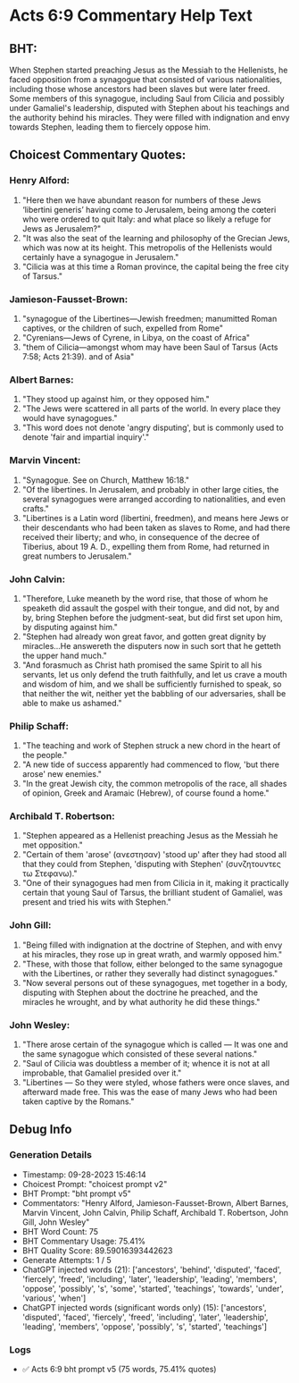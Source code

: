 # Acts 6:9 Commentary Help Text

## BHT:
When Stephen started preaching Jesus as the Messiah to the Hellenists, he faced opposition from a synagogue that consisted of various nationalities, including those whose ancestors had been slaves but were later freed. Some members of this synagogue, including Saul from Cilicia and possibly under Gamaliel's leadership, disputed with Stephen about his teachings and the authority behind his miracles. They were filled with indignation and envy towards Stephen, leading them to fiercely oppose him.

## Choicest Commentary Quotes:
### Henry Alford:
1. "Here then we have abundant reason for numbers of these Jews ‘libertini generis’ having come to Jerusalem, being among the cœteri who were ordered to quit Italy: and what place so likely a refuge for Jews as Jerusalem?"
2. "It was also the seat of the learning and philosophy of the Grecian Jews, which was now at its height. This metropolis of the Hellenists would certainly have a synagogue in Jerusalem."
3. "Cilicia was at this time a Roman province, the capital being the free city of Tarsus."

### Jamieson-Fausset-Brown:
1. "synagogue of the Libertines—Jewish freedmen; manumitted Roman captives, or the children of such, expelled from Rome"
2. "Cyrenians—Jews of Cyrene, in Libya, on the coast of Africa"
3. "them of Cilicia—amongst whom may have been Saul of Tarsus (Acts 7:58; Acts 21:39). and of Asia"

### Albert Barnes:
1. "They stood up against him, or they opposed him."
2. "The Jews were scattered in all parts of the world. In every place they would have synagogues."
3. "This word does not denote 'angry disputing', but is commonly used to denote 'fair and impartial inquiry'."

### Marvin Vincent:
1. "Synagogue. See on Church, Matthew 16:18."
2. "Of the libertines. In Jerusalem, and probably in other large cities, the several synagogues were arranged according to nationalities, and even crafts."
3. "Libertines is a Latin word (libertini, freedmen), and means here Jews or their descendants who had been taken as slaves to Rome, and had there received their liberty; and who, in consequence of the decree of Tiberius, about 19 A. D., expelling them from Rome, had returned in great numbers to Jerusalem."

### John Calvin:
1. "Therefore, Luke meaneth by the word rise, that those of whom he speaketh did assault the gospel with their tongue, and did not, by and by, bring Stephen before the judgment-seat, but did first set upon him, by disputing against him."
2. "Stephen had already won great favor, and gotten great dignity by miracles...He answereth the disputers now in such sort that he getteth the upper hand much."
3. "And forasmuch as Christ hath promised the same Spirit to all his servants, let us only defend the truth faithfully, and let us crave a mouth and wisdom of him, and we shall be sufficiently furnished to speak, so that neither the wit, neither yet the babbling of our adversaries, shall be able to make us ashamed."

### Philip Schaff:
1. "The teaching and work of Stephen struck a new chord in the heart of the people."
2. "A new tide of success apparently had commenced to flow, 'but there arose' new enemies."
3. "In the great Jewish city, the common metropolis of the race, all shades of opinion, Greek and Aramaic (Hebrew), of course found a home."

### Archibald T. Robertson:
1. "Stephen appeared as a Hellenist preaching Jesus as the Messiah he met opposition."
2. "Certain of them 'arose' (ανεστησαν) 'stood up' after they had stood all that they could from Stephen, 'disputing with Stephen' (συνζητουντες τω Στεφανω)."
3. "One of their synagogues had men from Cilicia in it, making it practically certain that young Saul of Tarsus, the brilliant student of Gamaliel, was present and tried his wits with Stephen."

### John Gill:
1. "Being filled with indignation at the doctrine of Stephen, and with envy at his miracles, they rose up in great wrath, and warmly opposed him."
2. "These, with those that follow, either belonged to the same synagogue with the Libertines, or rather they severally had distinct synagogues."
3. "Now several persons out of these synagogues, met together in a body, disputing with Stephen about the doctrine he preached, and the miracles he wrought, and by what authority he did these things."

### John Wesley:
1. "There arose certain of the synagogue which is called — It was one and the same synagogue which consisted of these several nations."
2. "Saul of Cilicia was doubtless a member of it; whence it is not at all improbable, that Gamaliel presided over it."
3. "Libertines — So they were styled, whose fathers were once slaves, and afterward made free. This was the ease of many Jews who had been taken captive by the Romans."


## Debug Info
### Generation Details
- Timestamp: 09-28-2023 15:46:14
- Choicest Prompt: "choicest prompt v2"
- BHT Prompt: "bht prompt v5"
- Commentators: "Henry Alford, Jamieson-Fausset-Brown, Albert Barnes, Marvin Vincent, John Calvin, Philip Schaff, Archibald T. Robertson, John Gill, John Wesley"
- BHT Word Count: 75
- BHT Commentary Usage: 75.41%
- BHT Quality Score: 89.59016393442623
- Generate Attempts: 1 / 5
- ChatGPT injected words (21):
	['ancestors', 'behind', 'disputed', 'faced', 'fiercely', 'freed', 'including', 'later', 'leadership', 'leading', 'members', 'oppose', 'possibly', 's', 'some', 'started', 'teachings', 'towards', 'under', 'various', 'when']
- ChatGPT injected words (significant words only) (15):
	['ancestors', 'disputed', 'faced', 'fiercely', 'freed', 'including', 'later', 'leadership', 'leading', 'members', 'oppose', 'possibly', 's', 'started', 'teachings']

### Logs
- ✅ Acts 6:9 bht prompt v5 (75 words, 75.41% quotes)